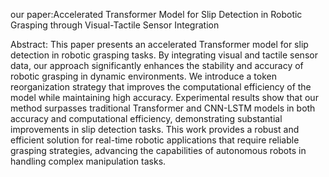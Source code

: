 our paper:Accelerated Transformer Model for Slip Detection in Robotic Grasping through Visual-Tactile Sensor Integration

Abstract:
This paper presents an accelerated Transformer model for slip detection in robotic grasping tasks. By integrating visual and tactile sensor data, our approach significantly enhances the stability and accuracy of robotic grasping in dynamic environments. We introduce a token reorganization strategy that improves the computational efficiency of the model while maintaining high accuracy. Experimental results show that our method surpasses traditional Transformer and CNN-LSTM models in both accuracy and computational efficiency, demonstrating substantial improvements in slip detection tasks. This work provides a robust and efficient solution for real-time robotic applications that require reliable grasping strategies, advancing the capabilities of autonomous robots in handling complex manipulation tasks.
